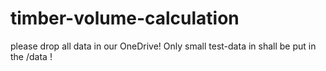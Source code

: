 # timber-volume-calculation

please drop all data in our OneDrive! 
Only small test-data in shall be put in the /data !
